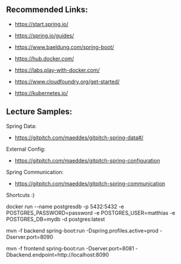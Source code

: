 ## Recommended Links:

- https://start.spring.io/
- https://spring.io/guides/
- https://www.baeldung.com/spring-boot/

- https://hub.docker.com/
- https://labs.play-with-docker.com/

- https://www.cloudfoundry.org/get-started/
- https://kubernetes.io/

## Lecture Samples:

Spring Data:
- https://gitpitch.com/maeddes/gitpitch-spring-data#/

External Config:
- https://gitpitch.com/maeddes/gitpitch-spring-configuration

Spring Communication:
- https://gitpitch.com/maeddes/gitpitch-spring-communication

Shortcuts :)

docker run --name postgresdb -p 5432:5432 -e POSTGRES_PASSWORD=password -e POSTGRES_USER=matthias -e POSTGRES_DB=mydb -d postgres:latest

mvn -f backend spring-boot:run -Dspring.profiles.active=prod -Dserver.port=8090

mvn -f frontend spring-boot:run -Dserver.port=8081 -Dbackend.endpoint=http://localhost:8090
